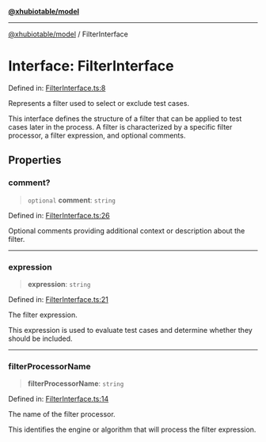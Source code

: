 [**@xhubiotable/model**](../README.md)

***

[@xhubiotable/model](../globals.md) / FilterInterface

# Interface: FilterInterface

Defined in: [FilterInterface.ts:8](https://github.com/xhubioTable/model/blob/3ec038a83f8a676734aeb01841968d004d66a15f/src/FilterInterface.ts#L8)

Represents a filter used to select or exclude test cases.

This interface defines the structure of a filter that can be applied
to test cases later in the process. A filter is characterized by a specific
filter processor, a filter expression, and optional comments.

## Properties

### comment?

> `optional` **comment**: `string`

Defined in: [FilterInterface.ts:26](https://github.com/xhubioTable/model/blob/3ec038a83f8a676734aeb01841968d004d66a15f/src/FilterInterface.ts#L26)

Optional comments providing additional context or description about the filter.

***

### expression

> **expression**: `string`

Defined in: [FilterInterface.ts:21](https://github.com/xhubioTable/model/blob/3ec038a83f8a676734aeb01841968d004d66a15f/src/FilterInterface.ts#L21)

The filter expression.

This expression is used to evaluate test cases and determine whether they should be included.

***

### filterProcessorName

> **filterProcessorName**: `string`

Defined in: [FilterInterface.ts:14](https://github.com/xhubioTable/model/blob/3ec038a83f8a676734aeb01841968d004d66a15f/src/FilterInterface.ts#L14)

The name of the filter processor.

This identifies the engine or algorithm that will process the filter expression.
